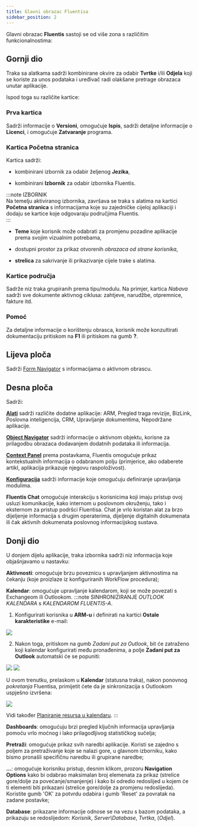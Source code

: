 ```yaml
---
title: Glavni obrazac Fluentisa
sidebar_position: 2
---
```


Glavni obrazac **Fluentis** sastoji se od više zona s različitim funkcionalnostima:  

## Gornji dio   

Traka sa alatkama sadrži kombinirane okvire za odabir **Tvrtke** i/ili **Odjela**  koji se koriste za unos podataka i uređivač radi olakšane pretrage obrazaca unutar aplikacije.  

Ispod toga su različite kartice:  

### Prva kartica 

Sadrži informacije o **Versioni**, omogućuje **Ispis**, sadrži detaljne informacije o **Licenci**, i omogućuje **Zatvaranje** programa.   

### Kartica Početna stranica 

Kartica sadrži:

- kombinirani izbornik za odabir željenog **Jezika**,
    
- kombinirani **Izbornik** za odabir izbornika Fluentis.

:::note IZBORNIK    
Na temelju aktiviranog izbornika, završava se traka s alatima na kartici **Početna stranica** s informacijama koje su zajedničke cijeloj aplikaciji i dodaju se kartice koje odgovaraju područjima Fluentis.   
:::
    
- **Teme** koje korisnik može odabrati za promjenu pozadine aplikacije prema svojim vizualnim potrebama, 
    
- dostupni prostor za prikaz otvorenih *obrazaca od strane korisnika*,
    
- **strelica** za sakrivanje ili prikazivanje cijele trake s alatima.
    
### Kartice područja

Sadrže niz traka grupiranih prema tipu/modulu. Na primjer, kartica *Nabava* sadrži sve dokumente aktivnog ciklusa: zahtjeve, narudžbe, otpremnice, fakture itd.

### Pomoć
    
Za detaljne informacije o korištenju obrasca, korisnik može konzultirati dokumentaciju pritiskom na **F1** ili pritiskom na gumb **?**.

## Lijeva ploča  

Sadrži [Form Navigator](/docs/form-navigator/data-grid-settings) s informacijama o aktivnom obrascu.  

## Desna ploča 
Sadrži:

**[Alati](/docs/applications/applications-intro)** sadrži različite dodatne aplikacije: ARM, Pregled traga revizije, BizLink, Poslovna inteligencija, CRM, Upravljanje dokumentima, Nepodržane aplikacije.  

**[Object Navigator](/docs/object-navigator/object-navigator-intro)** sadrži informacije o aktivnom objektu, korisne za prilagodbu obrazaca dodavanjem dodatnih podataka ili informacija.  

**[Context Panel](/docs/panels/context-panel)** prema postavkama, Fluentis omogućuje prikaz kontekstualnih informacija o odabranom polju (primjerice, ako odaberete artikl, aplikacija prikazuje njegovu raspoloživost).   

**[Konfiguracija](/docs/configurations/configuration)** sadrži informacije koje omogućuju definiranje upravljanja modulima.   

**Fluentis Chat** omogućuje interakciju s korisnicima koji imaju pristup ovoj usluzi komunikacije, kako internom u poslovnom okruženju, tako i eksternom za pristup podršci Fluentisa. Chat je vrlo koristan alat za brzo dijeljenje informacija s drugim operaterima, dijeljenje digitalnih dokumenata ili čak aktivnih dokumenata poslovnog informacijskog sustava.  

## Donji dio   

U donjem dijelu aplikacije, traka izbornika sadrži niz informacija koje objašnjavamo u nastavku:  

**Aktivnosti**: omogućuje brzu poveznicu s upravljanjem aktivnostima na čekanju (koje proizlaze iz konfiguriranih WorkFlow procedura);

**Kalendar**: omogućuje upravljanje kalendarom, koji se može povezati s Exchangeom ili Outlookom.
:::note SINHRONIZIRANJE *OUTLOOK KALENDARA* s *KALENDAROM FLUENTIS-A*. 

1. Konfigurirati korisnika u **ARM-u** i definirati na kartici **Ostale karakteristike** e-mail: 

![](/img/it-it/guide/panels/status-bar/calendar-configuration/image01.png)


2. Nakon toga, pritiskom na gumb *Zadani put za Outlook*, bit će zatraženo koji kalendar konfigurirati među pronađenima, a polje  **Zadani put za Outlook** automatski će se popuniti:   

![](/img/it-it/guide/panels/status-bar/calendar-configuration/image02.png) ![](/img/it-it/guide/panels/status-bar/calendar-configuration/image03.png)


U ovom trenutku, prelaskom u **Kalendar** (statusna traka), nakon ponovnog *pokretanja* Fluentisa, primijetit ćete da je sinkronizacija s Outlookom uspješno izvršena:  

![](/img/it-it/guide/panels/status-bar/calendar-configuration/image04.png)


Vidi također [Planiranje resursa u kalendaru](/docs/project-management/transverse-procedures).
:::


**Dashboards**: omogućuju brzi pregled ključnih informacija upravljanja pomoću vrlo moćnog i lako prilagodljivog statističkog sučelja;  

**Pretraži**: omogućuje prikaz svih naredbi aplikacije. Koristi se zajedno s poljem za pretraživanje koje se nalazi gore, u glavnom izborniku, kako bismo pronašli specifičnu naredbu ili grupirane naredbe;

**...**: omogućuje korisniku pristup, desnim klikom, prozoru  **Navigation Options** kako bi odabrao maksimalan broj elemenata za prikaz (strelice gore/dolje za povećanje/smanjenje) i kako bi odredio redoslijed u kojem će ti elementi biti prikazani (strelice gore/dolje za promjenu redoslijeda). Koristite gumb 'OK' za potvrdu odabira i gumb 'Reset' za povratak na zadane postavke;  

**Database**: prikazane informacije odnose se na vezu s bazom podataka, a prikazuju se redoslijedom: *Korisnik*, *Server\Database*, *Tvrtka*, (*Odjel*).